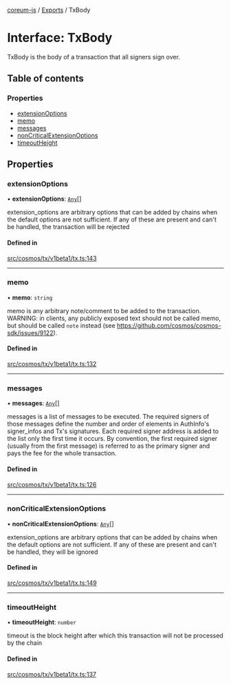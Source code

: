 [coreum-js](../README.md) / [Exports](../modules.md) / TxBody

# Interface: TxBody

TxBody is the body of a transaction that all signers sign over.

## Table of contents

### Properties

- [extensionOptions](TxBody.md#extensionoptions)
- [memo](TxBody.md#memo)
- [messages](TxBody.md#messages)
- [nonCriticalExtensionOptions](TxBody.md#noncriticalextensionoptions)
- [timeoutHeight](TxBody.md#timeoutheight)

## Properties

### extensionOptions

• **extensionOptions**: [`Any`](../modules/internal_.md#any)[]

extension_options are arbitrary options that can be added by chains
when the default options are not sufficient. If any of these are present
and can't be handled, the transaction will be rejected

#### Defined in

[src/cosmos/tx/v1beta1/tx.ts:143](https://github.com/PulsaraIO/coreum-js/blob/64a1208/src/cosmos/tx/v1beta1/tx.ts#L143)

___

### memo

• **memo**: `string`

memo is any arbitrary note/comment to be added to the transaction.
WARNING: in clients, any publicly exposed text should not be called memo,
but should be called `note` instead (see https://github.com/cosmos/cosmos-sdk/issues/9122).

#### Defined in

[src/cosmos/tx/v1beta1/tx.ts:132](https://github.com/PulsaraIO/coreum-js/blob/64a1208/src/cosmos/tx/v1beta1/tx.ts#L132)

___

### messages

• **messages**: [`Any`](../modules/internal_.md#any)[]

messages is a list of messages to be executed. The required signers of
those messages define the number and order of elements in AuthInfo's
signer_infos and Tx's signatures. Each required signer address is added to
the list only the first time it occurs.
By convention, the first required signer (usually from the first message)
is referred to as the primary signer and pays the fee for the whole
transaction.

#### Defined in

[src/cosmos/tx/v1beta1/tx.ts:126](https://github.com/PulsaraIO/coreum-js/blob/64a1208/src/cosmos/tx/v1beta1/tx.ts#L126)

___

### nonCriticalExtensionOptions

• **nonCriticalExtensionOptions**: [`Any`](../modules/internal_.md#any)[]

extension_options are arbitrary options that can be added by chains
when the default options are not sufficient. If any of these are present
and can't be handled, they will be ignored

#### Defined in

[src/cosmos/tx/v1beta1/tx.ts:149](https://github.com/PulsaraIO/coreum-js/blob/64a1208/src/cosmos/tx/v1beta1/tx.ts#L149)

___

### timeoutHeight

• **timeoutHeight**: `number`

timeout is the block height after which this transaction will not
be processed by the chain

#### Defined in

[src/cosmos/tx/v1beta1/tx.ts:137](https://github.com/PulsaraIO/coreum-js/blob/64a1208/src/cosmos/tx/v1beta1/tx.ts#L137)
